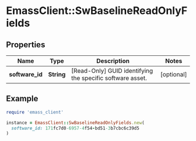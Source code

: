 # EmassClient::SwBaselineReadOnlyFields

## Properties

| Name | Type | Description | Notes |
| ---- | ---- | ----------- | ----- |
| **software_id** | **String** | [Read-Only] GUID identifying the specific software asset. | [optional] |

## Example

```ruby
require 'emass_client'

instance = EmassClient::SwBaselineReadOnlyFields.new(
  software_id: 171fc7d0-6957-4f54-bd51-3b7cbc6c39d5
)
```

